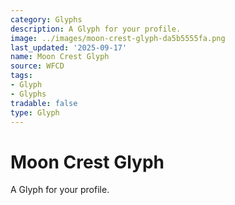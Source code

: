 ```yaml
---
category: Glyphs
description: A Glyph for your profile.
image: ../images/moon-crest-glyph-da5b5555fa.png
last_updated: '2025-09-17'
name: Moon Crest Glyph
source: WFCD
tags:
- Glyph
- Glyphs
tradable: false
type: Glyph
---
```


# Moon Crest Glyph

A Glyph for your profile.


